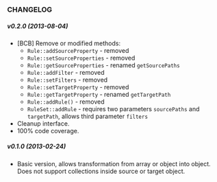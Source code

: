### CHANGELOG ###

##### v0.2.0 (2013-08-04) #####
- [BCB] Remove or modified methods:
    - `Rule::addSourceProperty` - removed
    - `Rule::setSourceProperties` - removed
    - `Rule::getSourceProperties` - renamed `getSourcePaths`
    - `Rule::addFilter` - removed
    - `Rule::setFilters` - removed
    - `Rule::setTargetProperty` - removed
    - `Rule::getTargetProperty` - renamed `getTargetPath`
    - `Rule::addRule()` - removed
    - `RuleSet::addRule` - requires two parameters `sourcePaths` and `targetPath`, allows third parameter `filters`
- Cleanup interface.
- 100% code coverage.

##### v0.1.0 (2013-02-24) #####
- Basic version, allows transformation from array or object into object. Does not
support collections inside source or target object.